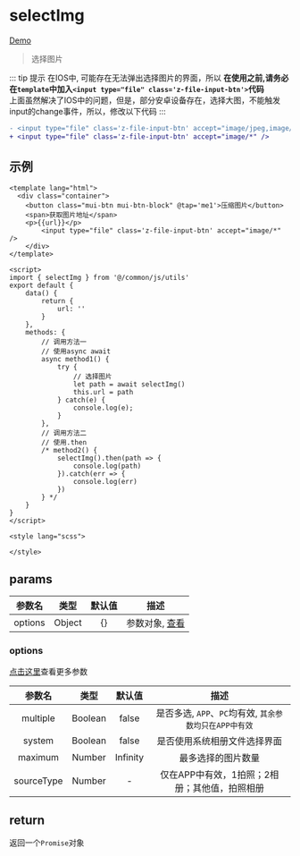 # selectImg
[Demo](http://infozx.gitee.io/infozx_temp/dist/module/compressImage.html)
> 选择图片

::: tip 提示
在IOS中, 可能存在无法弹出选择图片的界面，所以
**在使用之前,请务必在`template`中加入`<input type="file" class='z-file-input-btn'>`代码** <br />
上面虽然解决了IOS中的问题，但是，部分安卓设备存在，选择大图，不能触发input的change事件，所以，修改以下代码
:::
```diff
- <input type="file" class='z-file-input-btn' accept="image/jpeg,image/png,image/gif" />
+ <input type="file" class='z-file-input-btn' accept="image/*" />
```

## 示例
```vue{11}
<template lang="html">
  <div class="container">
  	<button class="mui-btn mui-btn-block" @tap='me1'>压缩图片</button>
  	<span>获取图片地址</span>
  	<p>{{url}}</p>
		<input type="file" class='z-file-input-btn' accept="image/*" />
	</div>
</template>

<script>
import { selectImg } from '@/common/js/utils'
export default {
	data() {
		return {
			url: ''
		}
	},
	methods: {
		// 调用方法一
		// 使用async await
		async method1() {
			try {
				// 选择图片
				let path = await selectImg()
				this.url = path
			} catch(e) {
				console.log(e);
			}
		},
		// 调用方法二
		// 使用.then
		/* method2() {
			selectImg().then(path => {
				console.log(path)
			}).catch(err => {
				console.log(err)
			})
		} */
	}
}
</script>

<style lang="scss">

</style>

```

## params
|参数名|类型|默认值|描述|
|:---:|:---:|:---:|:---:|
|options|Object|{}|参数对象, [查看](#options)|

### options
[点击这里](http://www.dcloud.io/docs/api/zh_cn/gallery.html)查看更多参数

|参数名|类型|默认值|描述|
|:---:|:---:|:---:|:---:|
|multiple|Boolean|false|是否多选, `APP`、`PC`均有效, `其余参数均只在APP中有效`|
|system|Boolean|false|是否使用系统相册文件选择界面|
|maximum|Number|Infinity|最多选择的图片数量|
|sourceType|Number|-|仅在APP中有效，1拍照；2相册；其他值，拍照相册|

## return
返回一个`Promise`对象
